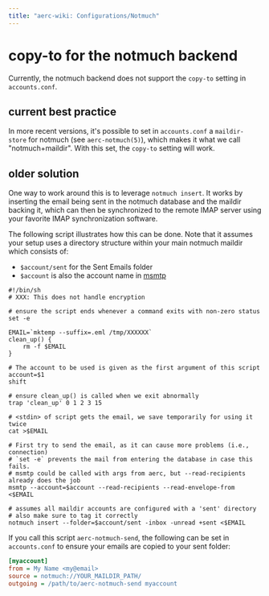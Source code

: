 ```yaml
---
title: "aerc-wiki: Configurations/Notmuch"
---
```


# copy-to for the notmuch backend

Currently, the notmuch backend does not support the `copy-to` setting in
`accounts.conf`.

## current best practice

In more recent versions, it's possible to set in `accounts.conf`
a `maildir-store` for notmuch (see `aerc-notmuch(5)`), which makes it what we
call "notmuch+maildir".  With this set, the `copy-to` setting will work.

## older solution

One way to work around this is to leverage `notmuch insert`. It works by
inserting the email being sent in the notmuch database and the maildir backing
it, which can then be synchronized to the remote IMAP server using your
favorite IMAP synchronization software.

The following script illustrates how this can be done. Note that it assumes your
setup uses a directory structure within your main notmuch maildir which consists
of:

- `$account/sent` for the Sent Emails folder
- `$account` is also the account name in [msmtp](https://marlam.de/msmtp/)

```shell
#!/bin/sh
# XXX: This does not handle encryption

# ensure the script ends whenever a command exits with non-zero status
set -e

EMAIL=`mktemp --suffix=.eml /tmp/XXXXXX`
clean_up() {
    rm -f $EMAIL
}

# The account to be used is given as the first argument of this script
account=$1
shift

# ensure clean_up() is called when we exit abnormally
trap 'clean_up' 0 1 2 3 15

# <stdin> of script gets the email, we save temporarily for using it twice
cat >$EMAIL

# First try to send the email, as it can cause more problems (i.e., connection)
# `set -e` prevents the mail from entering the database in case this fails.
# msmtp could be called with args from aerc, but --read-recipients already does the job
msmtp --account=$account --read-recipients --read-envelope-from <$EMAIL

# assumes all maildir accounts are configured with a 'sent' directory
# also make sure to tag it correctly
notmuch insert --folder=$account/sent -inbox -unread +sent <$EMAIL
```

If you call this script `aerc-notmuch-send`, the following can be set in
`accounts.conf` to ensure your emails are copied to your sent folder:

```ini
[myaccount]
from = My Name <my@email>
source = notmuch://YOUR_MAILDIR_PATH/
outgoing = /path/to/aerc-notmuch-send myaccount
```
